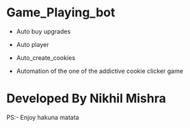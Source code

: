 # Game_Playing_bot
- Auto buy upgrades
- Auto player
- Auto_create_cookies

- Automation of the one of the addictive cookie clicker game

# Developed By Nikhil Mishra

PS:- Enjoy hakuna matata
